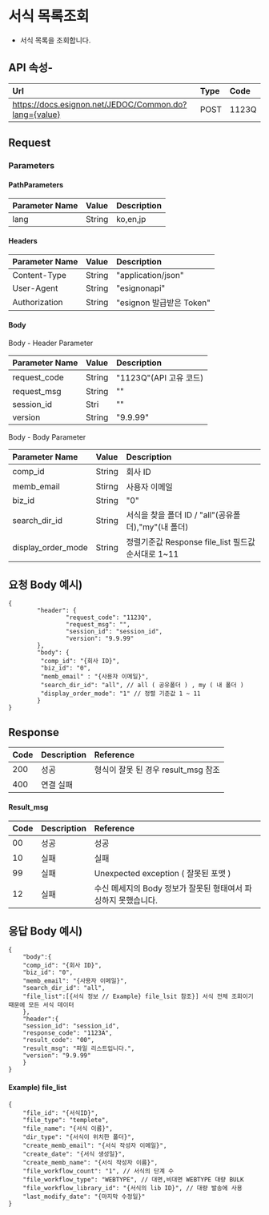 # 서식 목록조회

* 서식 목록을 조회합니다.

## API 속성-

| Url | Type | **Code** |
| :--- | :--- | :--- |
| https://docs.esignon.net/JEDOC/Common.do?lang={value} | POST | 1123Q |

## Request

### Parameters

#### PathParameters

| **Parameter Name** | **Value** | **Description** |
| :--- | :--- | :--- |
| lang | String | ko,en,jp |

####  Headers

| **Parameter Name**                         | **Value**                                                 | **Description** |
| :--- | :--- | :--- |
| Content-Type | String | "application/json" |
| User-Agent | String | "esignonapi" |
| Authorization | String | "esignon 발급받은 Token" |

####   Body 

  Body - Header Parameter

| **Parameter Name**                         | **Value**                                                 | **Description** |
| :--- | :--- | :--- |
| request\_code | String | "1123Q"\(API 고유 코드\) |
| request\_msg | String | "" |
| session\_id | Stri | "" |
| version | String | "9.9.99" |

  Body - Body Parameter

| **Parameter Name** | **Value** | **Description** |
| :--- | :--- | :--- |
| comp\_id | String | 회사 ID |
| memb\_email | Stirng | 사용자 이메일 |
| biz\_id | String | "0" |
| search\_dir\_id | String | 서식을 찾을 폴더 ID / "all"\(공유폴더\),"my"\(내 폴더\) |
| display\_order\_mode | String | 정렬기준값 Response file\_list 필드값 순서대로 1~11 |

## 요청 Body 예시\)

```text
{
        "header": {
                "request_code": "1123Q",
                "request_msg": "",
                "session_id": "session_id",
                "version": "9.9.99"
        },
        "body": {
         "comp_id": "{회사 ID}",
         "biz_id": "0",
         "memb_email" : "{사용자 이메일}",
         "search_dir_id": "all", // all ( 공유폴더 ) , my ( 내 폴더 )
         "display_order_mode": "1" // 정렬 기준값 1 ~ 11
        }
}

```

## Response

| Code | **Description** | **Reference** |
| :--- | :--- | :--- |
| 200 | 성공 | 형식이 잘못 된 경우 result\_msg 참조 |
| 400 | 연결 실패  |  |

#### Result\_msg

| Code | **Description** | **Reference** |
| :--- | :--- | :--- |
| 00 | 성공 | 성공 |
| 10 | 실패 | 실패 |
| 99 | 실패 | Unexpected exception \( 잘못된 포맷 \) |
| 12 | 실패 | 수신 메세지의 Body 정보가 잘못된 형태여서 파싱하지 못했습니다. |

## 응답 Body 예시\)

```text
{
	"body":{
	"comp_id": "{회사 ID}",
	"biz_id": "0",
	"memb_email": "{사용자 이메일}",
	"search_dir_id": "all",
	"file_list":[{서식 정보 // Example} file_lsit 참조}] 서식 전체 조회이기 때문에 모든 서식 데이터
	},
	"header":{
	"session_id": "session_id",
	"response_code": "1123A",
	"result_code": "00",
	"result_msg": "파일 리스트입니다.",
	"version": "9.9.99"
	}
}

```

#### Example\) file\_list

```text
{
	"file_id": "{서식ID}",
	"file_type": "templete",
	"file_name": "{서식 이름}",
	"dir_type": "{서식이 위치한 폴더}",
	"create_memb_email": "{서식 작성자 이메일}",
	"create_date": "{서식 생성일}",
	"create_memb_name": "{서식 작성자 이름}",
	"file_workflow_count": "1", // 서식의 단계 수
	"file_workflow_type": "WEBTYPE", // 대면,비대면 WEBTYPE 대량 BULK
	"file_workflow_library_id": "{서식의 lib ID}", // 대량 발송에 사용
	"last_modify_date": "{마지막 수정일}"
}
```

